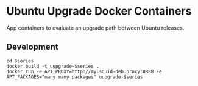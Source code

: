 # Ubuntu Upgrade Docker Containers

App containers to evaluate an upgrade path between Ubuntu releases.

## Development

```
cd $series
docker build -t uupgrade-$series .
docker run -e APT_PROXY=http://my.squid-deb.proxy:8888 -e APT_PACKAGES="many many packages" uupgrade-$series
```
